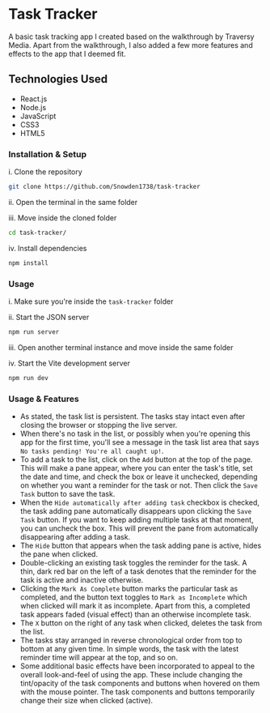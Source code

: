 # Task Tracker
A basic task tracking app I created based on the walkthrough by Traversy Media. Apart from the walkthrough, I also added a few more features and effects to the app that I deemed fit.

## Technologies Used
- React.js
- Node.js
- JavaScript
- CSS3
- HTML5

### Installation & Setup
i. Clone the repository
```bash
git clone https://github.com/Snowden1738/task-tracker
```

ii. Open the terminal in the same folder

iii. Move inside the cloned folder
```bash
cd task-tracker/
```

iv. Install dependencies
```bash
npm install
```

### Usage
i. Make sure you're inside the `task-tracker` folder

ii. Start the JSON server
```bash
npm run server
```

iii. Open another terminal instance and move inside the same folder

iv. Start the Vite development server
```bash
npm run dev
```

### Usage & Features
- As stated, the task list is persistent. The tasks stay intact even after closing the browser or stopping the live server.
- When there's no task in the list, or possibly when you're opening this app for the first time, you'll see a message in the task list area that says `No tasks pending! You're all caught up!`.
- To add a task to the list, click on the `Add` button at the top of the page. This will make a pane appear, where you can enter the task's title, set the date and time, and check the box or leave it unchecked, depending on whether you want a reminder for the task or not. Then click the `Save Task` button to save the task.
- When the `Hide automatically after adding task` checkbox is checked, the task adding pane automatically disappears upon clicking the `Save Task` button. If you want to keep adding multiple tasks at that moment, you can uncheck the box. This will prevent the pane from automatically disappearing after adding a task.
- The `Hide` button that appears when the task adding pane is active, hides the pane when clicked.
- Double-clicking an existing task toggles the reminder for the task. A thin, dark red bar on the left of a task denotes that the reminder for the task is active and inactive otherwise.
- Clicking the `Mark As Complete` button marks the particular task as completed, and the button text toggles to `Mark as Incomplete` which when clicked will mark it as incomplete. Apart from this, a completed task appears faded (visual effect) than an otherwise incomplete task.
- The `X` button on the right of any task when clicked, deletes the task from the list.
- The tasks stay arranged in reverse chronological order from top to bottom at any given time. In simple words, the task with the latest reminder time will appear at the top, and so on.
- Some additional basic effects have been incorporated to appeal to the overall look-and-feel of using the app. These include changing the tint/opacity of the task components and buttons when hovered on them with the mouse pointer. The task components and buttons temporarily change their size when clicked (active).
